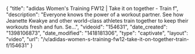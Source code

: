 {
    "title": "adidas Women's Training FW12 | Take it on together - Train f",
    "description": "Everyone knows the power of a workout partner. See how Jeanette Kwakye and other world-class athletes train together to keep their workouts fresh and fun. Se...",
    "videoid": "154631",
    "date_created": "1398106873",
    "date_modified": "1418181306",
    "type": "captivate",
    "layout": "video",
    "url": "\/v\/adidas-women-s-training-fw12-take-it-on-together-train-f\/154631"
}